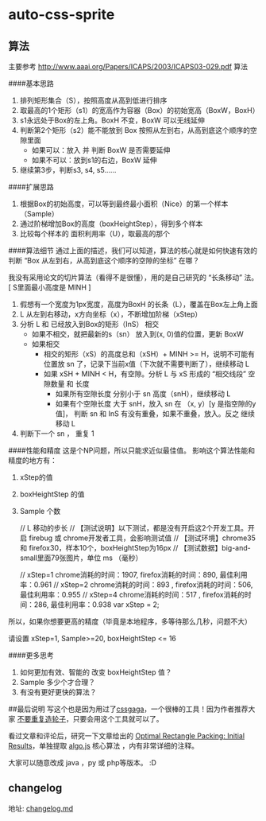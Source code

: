 auto-css-sprite
===========

## 算法

主要参考  http://www.aaai.org/Papers/ICAPS/2003/ICAPS03-029.pdf 算法

####基本思路
1. 排列矩形集合（S），按照高度从高到低进行排序
2. 取最高的1个矩形（s1）的宽高作为容器（Box）的初始宽高（BoxW，BoxH）
2. s1永远处于Box的左上角。BoxH 不变，BoxW 可以无线延伸
3. 判断第2个矩形（s2）能不能放到 Box 按照从左到右，从高到底这个顺序的空隙里面
	- 如果可以：放入 并 判断 BoxW 是否需要延伸
	- 如果不可以：放到s1的右边，BoxW 延伸
4. 继续第3步，判断s3, s4, s5......

####扩展思路
1. 根据Box的初始高度，可以等到最终最小面积（Nice）的第一个样本（Sample）
2. 通过阶梯增加Box的高度（boxHeightStep），得到多个样本
3. 比较每个样本的 面积利用率（U），取最高的那个

####算法细节
通过上面的描述，我们可以知道，算法的核心就是如何快速有效的判断 “Box 从左到右，从高到底这个顺序的空隙的坐标” 在哪？

我没有采用论文的切片算法（看得不是很懂），用的是自己研究的 “长条移动” 法。[ S里面最小高度是 MINH ]

1. 假想有一个宽度为1px宽度，高度为BoxH 的长条（L），覆盖在Box左上角上面
2. L 从左到右移动，x方向坐标（x），不断增加阶梯（xStep）
3. 分析 L 和 已经放入到Box的矩形（InS） 相交
	- 如果不相交，就把最新的s（sn） 放入到(x, 0)值的位置，更新 BoxW
	- 如果相交
		- 相交的矩形（xS）的高度总和（xSH）+ MINH >= H，说明不可能有位置放 sn 了，记录下当前x值（下次就不需要判断了），继续移动 L
		- 如果 xSH + MINH < H，有空隙。分析 L 与 xS 形成的 “相交线段” 空隙数量 和 长度
			- 如果所有空隙长度 分别小于 sn 高度（snH），继续移动 L
			- 如果有个空隙长度 大于 snH，放入 sn 在 （x, y）[y  是指空隙的y值]， 判断 sn 和 InS 有没有重叠，如果不重叠，放入。反之 继续移动 L
4. 判断下一个 sn ， 重复 1

####性能和精度
这是个NP问题，所以只能求近似最佳值。
影响这个算法性能和精度的地方有：
1. xStep的值
2. boxHeightStep 的值
3. Sample 个数


    // L 移动的步长
    // 【测试说明】以下测试，都是没有开启这2个开发工具。开启 firebug 或 chrome开发者工具，会影响测试值
    // 【测试环境】chrome35 和 firefox30，样本10个，boxHeightStep为16px
    // 【测试数据】big-and-small里面79张图片，单位 ms （毫秒）

    // xStep=1 chrome消耗的时间：1907, firefox消耗的时间：890, 最佳利用率：0.961
    // xStep=2 chrome消耗的时间：893 , firefox消耗的时间：506, 最佳利用率：0.955
    // xStep=4 chrome消耗的时间：517 , firefox消耗的时间：286, 最佳利用率：0.938
    var xStep = 2;
    
所以，如果你想要更高的精度（毕竟是本地程序，多等待那么几秒，问题不大）

请设置 xStep=1, Sample>=20, boxHeightStep <= 16

####更多思考
1. 如何更加有效、智能的 改变 boxHeightStep 值？
2. Sample 多少个才合理？
3. 有没有更好更快的算法？

##最后说明
写这个也是因为用过了[cssgaga](http://www.99css.com/archives/tag/cssgaga)，一个很棒的工具！因为作者推荐大家 [不要重复造轮子](http://www.99css.com/archives/977)，只要会用这个工具就可以了。

看过文章和评论后，研究一下文章给出的  [Optimal Rectangle Packing: Initial Results](http://www.aaai.org/Papers/ICAPS/2003/ICAPS03-029.pdf)，单独提取 [algo.js](./js/algo.js) 核心算法 ，内有非常详细的注释。

大家可以随意改成 java ，py 或 php等版本。 :D


## changelog
地址: [changelog.md](./changelog.md)




